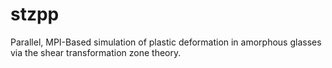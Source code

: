 # stzpp
Parallel, MPI-Based simulation of plastic deformation in amorphous glasses via the shear transformation zone theory.

